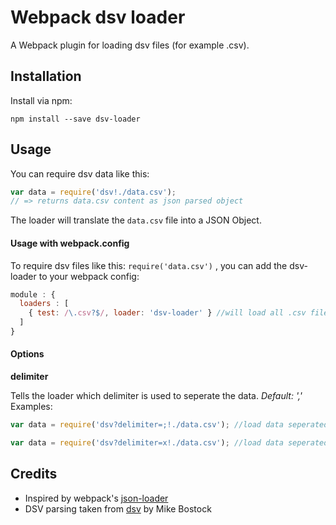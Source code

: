 # Webpack dsv loader

A Webpack plugin for loading dsv files (for example .csv).

## Installation

Install via npm:

```
npm install --save dsv-loader
```

## Usage

You can require dsv data like this:

``` javascript
var data = require('dsv!./data.csv');
// => returns data.csv content as json parsed object
```

The loader will translate the ```data.csv``` file into a JSON Object.

#### Usage with webpack.config

To require dsv files like this: ```require('data.csv')``` , you can add the dsv-loader to your webpack config:

``` javascript
module : {
  loaders : [
    { test: /\.csv?$/, loader: 'dsv-loader' } //will load all .csv files with dsv-loader by default
  ]
}
```

#### Options

**delimiter**

Tells the loader which delimiter is used to seperate the data. *Default: ','*
Examples:
``` javascript
var data = require('dsv?delimiter=;!./data.csv'); //load data seperated by semicolon

var data = require('dsv?delimiter=x!./data.csv'); //load data seperated by an 'x'
```

## Credits

* Inspired by webpack's [json-loader](https://github.com/webpack/json-loader)
* DSV parsing taken from [dsv](https://github.com/mbostock/dsv) by Mike Bostock
